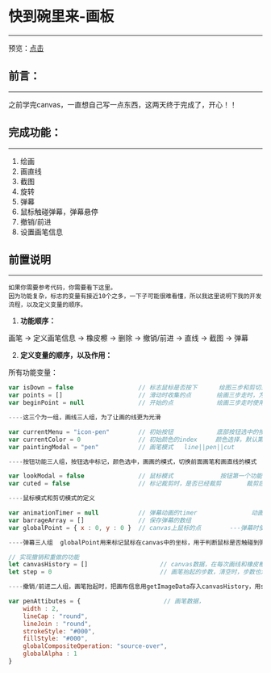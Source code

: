 # 快到碗里来-画板
---

预览：[点击](https://curtaintan.github.io/drawing-board/)

## 前言：
---
之前学完canvas，一直想自己写一点东西，这两天终于完成了，开心！！


## 完成功能：
---
1. 绘画
2. 画直线
3. 截图
4. 旋转
5. 弹幕
6. 鼠标触碰弹幕，弹幕悬停
7. 撤销/前进
8. 设置画笔信息

## 前置说明
---
    如果你需要参考代码，你需要看下这里。
    因为功能复杂，标志的变量有接近10个之多，一下子可能很难看懂，所以我这里说明下我的开发流程，以及定义变量的顺序。

1. **功能顺序：**

画笔 → 定义画笔信息 → 橡皮檫 → 删除 → 撤销/前进 → 直线 → 截图 → 弹幕

2. **定义变量的顺序，以及作用：**

所有功能变量：

```js
var isDown = false                  // 标志鼠标是否按下      绘图三步和剪切三步走时，后面两个事件触发的标志
var points = []                     // 滑动时收集的点       绘画三步走时，为了时画的线光滑，记录点，减短画线的距离
var beginPoint = null               // 开始的点            绘画三步走时使用

----这三个为一组，画线三人组，为了让画的线更为光滑

var currentMenu = "icon-pen"        // 初始按钮            底部按钮选中的按钮
var currentColor = 0                // 初始颜色的index     颜色选择，默认第一个
var paintingModal = "pen"           // 画笔模式   line||pen||cut

----按钮功能三人组，按钮选中标记，颜色选中，画画的模式，切换前面画笔和画直线的模式

var lookModal = false               // 鼠标模式             按钮第一个功能，此模式不能绘画，只能看
var cuted = false                   // 标记裁剪时，是否已经裁剪       裁剪后，防止后续的操作再次触发裁剪操作 

----鼠标模式和剪切模式的定义

var animationTimer = null           // 弹幕动画的timer               动画的timer
var barrageArray = []               // 保存弹幕的数组
var globalPoint = { x : 0, y : 0 }  // canvas上鼠标的点        ---弹幕时使用

----弹幕三人组  globalPoint用来标记鼠标在canvas中的坐标，用于判断鼠标是否触碰到弹幕上

// 实现撤销和重做的功能
let canvasHistory = []                    // canvas数据，在每次画线和橡皮檫使用后保存数据
let step = 0                              // 画笔抬起的步数，清空时，步数也清空

----撤销/前进二人组，画笔抬起时，把画布信息用getImageData存入canvasHistory，用step完成前进和撤销的功能

var penAttibutes = {                       // 画笔数据，
    width : 2,
    lineCap : "round",
    lineJoin : "round",
    strokeStyle: "#000",
    fillStyle: "#000",
    globalCompositeOperation: "source-over",
    globalAlpha : 1
}

```





